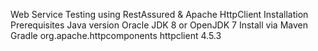 Web Service Testing using RestAssured & Apache HttpClient
Installation
Prerequisites
Java version Oracle JDK 8 or OpenJDK 7
Install via Maven Gradle
 <dependency>
     <groupId>org.apache.httpcomponents</groupId>
     <artifactId>httpclient</artifactId>
     <version>4.5.3</version>
 </dependency>
